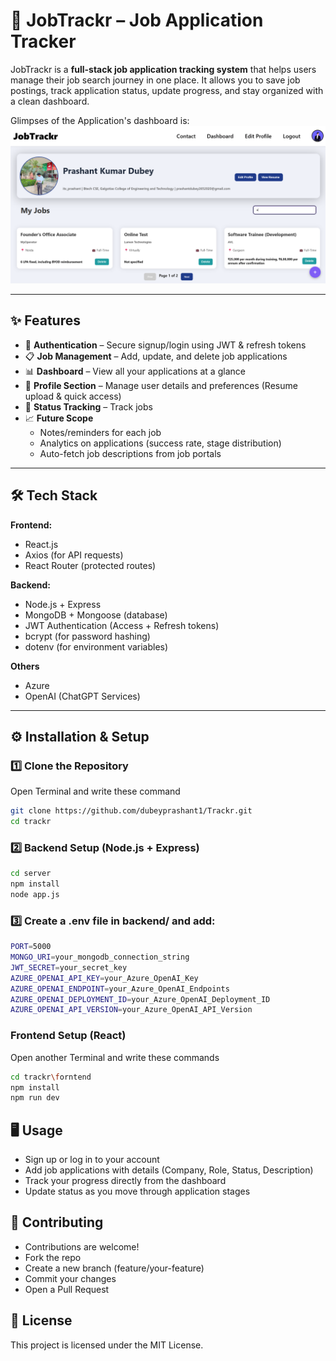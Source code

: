 # 🚀 JobTrackr – Job Application Tracker  

JobTrackr is a **full-stack job application tracking system** that helps users manage their job search journey in one place. It allows you to save job postings, track application status, update progress, and stay organized with a clean dashboard. 

Glimpses of the Application's dashboard is:
![Dashboard](dashboard.png)

---

## ✨ Features  

- 🔐 **Authentication** – Secure signup/login using JWT & refresh tokens  
- 📋 **Job Management** – Add, update, and delete job applications  
- 📊 **Dashboard** – View all your applications at a glance  
- 👤 **Profile Section** – Manage user details and preferences  (Resume upload & quick access)
- 📝 **Status Tracking** – Track jobs 
- 📈 **Future Scope**  
  - Notes/reminders for each job  
  - Analytics on applications (success rate, stage distribution)  
  - Auto-fetch job descriptions from job portals  

---

## 🛠 Tech Stack  

**Frontend:**  
- React.js  
- Axios (for API requests)  
- React Router (protected routes)  

**Backend:**  
- Node.js + Express  
- MongoDB + Mongoose (database)  
- JWT Authentication (Access + Refresh tokens)  
- bcrypt (for password hashing)  
- dotenv (for environment variables)   

**Others**
- Azure
- OpenAI (ChatGPT Services)

---

## ⚙️ Installation & Setup  

### 1️⃣ Clone the Repository  
Open Terminal and write these command
```bash
git clone https://github.com/dubeyprashant1/Trackr.git
cd trackr
```

### 2️⃣ Backend Setup (Node.js + Express)
```bash
cd server
npm install
node app.js
```

### 3️⃣ Create a .env file in backend/ and add:
```bash
PORT=5000
MONGO_URI=your_mongodb_connection_string
JWT_SECRET=your_secret_key
AZURE_OPENAI_API_KEY=your_Azure_OpenAI_Key
AZURE_OPENAI_ENDPOINT=your_Azure_OpenAI_Endpoints
AZURE_OPENAI_DEPLOYMENT_ID=your_Azure_OpenAI_Deployment_ID
AZURE_OPENAI_API_VERSION=your_Azure_OpenAI_API_Version
```

### Frontend Setup (React)
Open another Terminal and write these commands
```bash
cd trackr\forntend
npm install
npm run dev
```

## 🖥 Usage

- Sign up or log in to your account
- Add job applications with details (Company, Role, Status, Description)
- Track your progress directly from the dashboard
- Update status as you move through application stages


## 🤝 Contributing

- Contributions are welcome!
- Fork the repo
- Create a new branch (feature/your-feature)
- Commit your changes
- Open a Pull Request

## 📜 License

This project is licensed under the MIT License.
